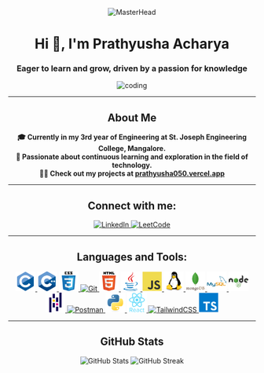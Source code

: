 <!-- Banner Image -->
<p align="center">
    <img src="https://user-images.githubusercontent.com/10498744/210012254-234538ff-d198-48aa-8964-37e6fd45d227.gif" alt="MasterHead" style="max-width: 100%; height: auto;">
</p>

<h1 align="center">Hi 👋, I'm Prathyusha Acharya</h1>
<h3 align="center">Eager to learn and grow, driven by a passion for knowledge</h3>

<p align="center">
    <img alt="coding" width="400" src="https://user-images.githubusercontent.com/59734313/157189039-c09b3e38-9f42-42c0-ab54-14f1574190a7.gif">
</p>

---

<h2 align="center">About Me</h2>
<p align="center">
    <b>
        🎓 Currently in my 3rd year of Engineering at St. Joseph Engineering College, Mangalore.<br>
        🌟 Passionate about continuous learning and exploration in the field of technology.<br>
        👨‍💻 Check out my projects at <a href="https://prathyusha050.vercel.app/" target="_blank" rel="noopener noreferrer">prathyusha050.vercel.app</a>
    </b>
</p>

---

<h2 align="center">Connect with me:</h2>
<p align="center">
    <a href="https://linkedin.com/in/prathyusha-acharya" target="_blank" rel="noopener noreferrer">
        <img src="https://img.shields.io/badge/LinkedIn-%230077B5?style=flat&logo=linkedin&logoColor=white" alt="LinkedIn" />
    </a>
    <!-- Uncomment and add more links if needed -->
    <a href="https://www.leetcode.com/prathyushaa7113" target="_blank" rel="noopener noreferrer">
        <img src="https://img.shields.io/badge/LeetCode-%23FFA116?style=flat&logo=leetcode&logoColor=black" alt="LeetCode" />
    </a>
</p>

---

<h2 align="center">Languages and Tools:</h2>
<p align="center">
    <a href="https://www.cprogramming.com/" target="_blank" rel="noopener noreferrer">
        <img src="https://raw.githubusercontent.com/devicons/devicon/master/icons/c/c-original.svg" alt="C" width="40" height="40"/>
    </a>
    <a href="https://www.w3schools.com/cpp/" target="_blank" rel="noopener noreferrer">
        <img src="https://raw.githubusercontent.com/devicons/devicon/master/icons/cplusplus/cplusplus-original.svg" alt="C++" width="40" height="40"/>
    </a>
    <a href="https://www.w3schools.com/css/" target="_blank" rel="noopener noreferrer">
        <img src="https://raw.githubusercontent.com/devicons/devicon/master/icons/css3/css3-original-wordmark.svg" alt="CSS3" width="40" height="40"/>
    </a>
    <a href="https://git-scm.com/" target="_blank" rel="noopener noreferrer">
        <img src="https://www.vectorlogo.zone/logos/git-scm/git-scm-icon.svg" alt="Git" width="40" height="40"/>
    </a>
    <a href="https://www.w3.org/html/" target="_blank" rel="noopener noreferrer">
        <img src="https://raw.githubusercontent.com/devicons/devicon/master/icons/html5/html5-original-wordmark.svg" alt="HTML5" width="40" height="40"/>
    </a>
    <a href="https://www.java.com" target="_blank" rel="noopener noreferrer">
        <img src="https://raw.githubusercontent.com/devicons/devicon/master/icons/java/java-original.svg" alt="Java" width="40" height="40"/>
    </a>
    <a href="https://developer.mozilla.org/en-US/docs/Web/JavaScript" target="_blank" rel="noopener noreferrer">
        <img src="https://raw.githubusercontent.com/devicons/devicon/master/icons/javascript/javascript-original.svg" alt="JavaScript" width="40" height="40"/>
    </a>
    <a href="https://www.linux.org/" target="_blank" rel="noopener noreferrer">
        <img src="https://raw.githubusercontent.com/devicons/devicon/master/icons/linux/linux-original.svg" alt="Linux" width="40" height="40"/>
    </a>
    <a href="https://www.mongodb.com/" target="_blank" rel="noopener noreferrer">
        <img src="https://raw.githubusercontent.com/devicons/devicon/master/icons/mongodb/mongodb-original-wordmark.svg" alt="MongoDB" width="40" height="40"/>
    </a>
    <a href="https://www.mysql.com/" target="_blank" rel="noopener noreferrer">
        <img src="https://raw.githubusercontent.com/devicons/devicon/master/icons/mysql/mysql-original-wordmark.svg" alt="MySQL" width="40" height="40"/>
    </a>
    <a href="https://nodejs.org" target="_blank" rel="noopener noreferrer">
        <img src="https://raw.githubusercontent.com/devicons/devicon/master/icons/nodejs/nodejs-original-wordmark.svg" alt="Node.js" width="40" height="40"/>
    </a>
    <a href="https://pandas.pydata.org/" target="_blank" rel="noopener noreferrer">
        <img src="https://raw.githubusercontent.com/devicons/devicon/2ae2a900d2f041da66e950e4d48052658d850630/icons/pandas/pandas-original.svg" alt="Pandas" width="40" height="40"/>
    </a>
    <a href="https://postman.com" target="_blank" rel="noopener noreferrer">
        <img src="https://www.vectorlogo.zone/logos/getpostman/getpostman-icon.svg" alt="Postman" width="40" height="40"/>
    </a>
    <a href="https://www.python.org" target="_blank" rel="noopener noreferrer">
        <img src="https://raw.githubusercontent.com/devicons/devicon/master/icons/python/python-original.svg" alt="Python" width="40" height="40"/>
    </a>
    <a href="https://reactjs.org/" target="_blank" rel="noopener noreferrer">
        <img src="https://raw.githubusercontent.com/devicons/devicon/master/icons/react/react-original-wordmark.svg" alt="React" width="40" height="40"/>
    </a>
    <a href="https://tailwindcss.com/" target="_blank" rel="noopener noreferrer">
        <img src="https://www.vectorlogo.zone/logos/tailwindcss/tailwindcss-icon.svg" alt="TailwindCSS" width="40" height="40"/>
    </a>
    <a href="https://www.typescriptlang.org/" target="_blank" rel="noopener noreferrer">
        <img src="https://raw.githubusercontent.com/devicons/devicon/master/icons/typescript/typescript-original.svg" alt="TypeScript" width="40" height="40"/>
    </a>
</p>

---

<h2 align="center">GitHub Stats</h2>
<p align="center">
    <img src="https://github-readme-stats.vercel.app/api?username=prathyushaa5&show_icons=true&locale=en" alt="GitHub Stats" style="max-width: 100%; height: auto;">
    <img src="https://github-readme-streak-stats.herokuapp.com/?user=prathyushaa5" alt="GitHub Streak" style="max-width: 100%; height: auto;">
</p>
